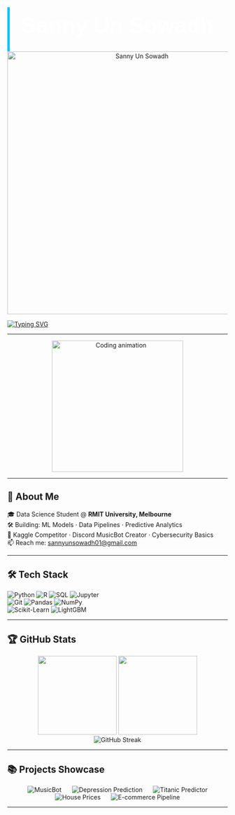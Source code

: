 <!-- README.md -->
<?xml version="1.0" encoding="UTF-8"?>
<svg width="600" height="120" viewBox="0 0 600 120" xmlns="http://www.w3.org/2000/svg">
  <defs>
    <linearGradient id="grad" x1="0%" y1="0%" x2="100%" y2="0%">
      <stop offset="0%" stop-color="#00c6ff"/>
      <stop offset="50%" stop-color="#0072ff"/>
      <stop offset="100%" stop-color="#00c6ff"/>
    </linearGradient>
    <clipPath id="text-mask">
      <text x="50%" y="70" font-family="Montserrat, sans-serif" font-size="60" font-weight="700" text-anchor="middle">
        Sanny Un Sowadh
      </text>
    </clipPath>
  </defs>
  <rect width="600" height="120" fill="url(#grad)">
    <animate attributeName="x" from="-600" to="600" dur="6s" repeatCount="indefinite"/>
  </rect>
  <text x="50%" y="70" font-family="Montserrat, sans-serif" font-size="60" font-weight="700" text-anchor="middle" fill="#fff">
    Sanny Un Sowadh
  </text>
</svg>

<!-- Animated SVG Header -->
<div align="center">
  <img src="assets/name-animation.svg" alt="Sanny Un Sowadh" width="600"/>
</div>

[![Typing SVG](https://readme-typing-svg.demolab.com/?lines=Data+Scientist+in+the+making;ML+&+AI+Enthusiast;Always+Building+Cool+Projects!&center=true&width=500&height=50)](https://git.io/typing-svg)

---

<div align="center">
  <img src="https://media.giphy.com/media/ZVik7pBtu9dNS/giphy.gif" width="300" alt="Coding animation"/>
</div>

---

## 🚀 About Me

🎓 Data Science Student @ **RMIT University, Melbourne**  
🛠️ Building: ML Models · Data Pipelines · Predictive Analytics  
🎯 Kaggle Competitor · Discord MusicBot Creator · Cybersecurity Basics  
📫 Reach me: [sannyunsowadh01@gmail.com](mailto:sannyunsowadh01@gmail.com)

---

## 🛠️ Tech Stack

![Python](https://img.shields.io/badge/Python-3776AB?style=for-the-badge&logo=python) 
![R](https://img.shields.io/badge/R-276DC3?style=for-the-badge&logo=r) 
![SQL](https://img.shields.io/badge/SQL-4479A1?style=for-the-badge&logo=mysql) 
![Jupyter](https://img.shields.io/badge/Jupyter-F37626?style=for-the-badge&logo=jupyter)  
![Git](https://img.shields.io/badge/Git-F05032?style=for-the-badge&logo=git) 
![Pandas](https://img.shields.io/badge/Pandas-150458?style=for-the-badge&logo=pandas) 
![NumPy](https://img.shields.io/badge/NumPy-013243?style=for-the-badge&logo=numpy)  
![Scikit-Learn](https://img.shields.io/badge/Scikit%20Learn-F7931E?style=for-the-badge&logo=scikit-learn) 
![LightGBM](https://img.shields.io/badge/LightGBM-8BC34A?style=for-the-badge&logo=lightgbm)

---

## 🏆 GitHub Stats

<div align="center">
  <img src="https://github-readme-stats.vercel.app/api?username=Sanny-Un-Sowadh-Wamik&show_icons=true&theme=radical&count_private=true" height="180px"/>
  <img src="https://github-readme-stats.vercel.app/api/top-langs/?username=Sanny-Un-Sowadh-Wamik&layout=compact&theme=radical" height="180px"/>
  <br/>
  <img src="https://streak-stats.demolab.com?user=Sanny-Un-Sowadh-Wamik&theme=radical" alt="GitHub Streak"/>
</div>

---

## 📚 Projects Showcase

<div align="center">
  <!-- Project Card 1 -->
  <a href="https://github.com/Sanny-Un-Sowadh-Wamik/MusicBot" target="_blank" style="text-decoration: none; margin: 10px;">
    <img src="https://img.shields.io/badge/🎵-MusicBot-1DB954?style=for-the-badge&logo=discord" alt="MusicBot"/>
  </a>
  <!-- Project Card 2 -->
  <a href="https://www.kaggle.com/competitions/kaggle-playground-series-season-4/leaderboard" target="_blank" style="text-decoration: none; margin: 10px;">
    <img src="https://img.shields.io/badge/🧠-Depression+Prediction-F7931E?style=for-the-badge&logo=kaggle" alt="Depression Prediction"/>
  </a>
  <!-- Project Card 3 -->
  <a href="https://github.com/Sanny-Un-Sowadh-Wamik/Titanic-ML" target="_blank" style="text-decoration: none; margin: 10px;">
    <img src="https://img.shields.io/badge/🚢-Titanic+Predictor-0052CC?style=for-the-badge&logo=apache" alt="Titanic Predictor"/>
  </a>
  <!-- Project Card 4 -->
  <a href="https://github.com/Sanny-Un-Sowadh-Wamik/House-Prices" target="_blank" style="text-decoration: none; margin: 10px;">
    <img src="https://img.shields.io/badge/🏡-House+Prices-7B1FA2?style=for-the-badge&logo=homeassistant" alt="House Prices"/>
  </a>
  <!-- Project Card 5 -->
  <a href="https://github.com/Sanny-Un-Sowadh-Wamik/Data-Pipeline" target="_blank" style="text-decoration: none; margin: 10px;">
    <img src="https://img.shields.io/badge/🛒-E-commerce+Pipeline-009688?style=for-the-badge&logo=python" alt="E-commerce Pipeline"/>
  </a>
</div>

---
